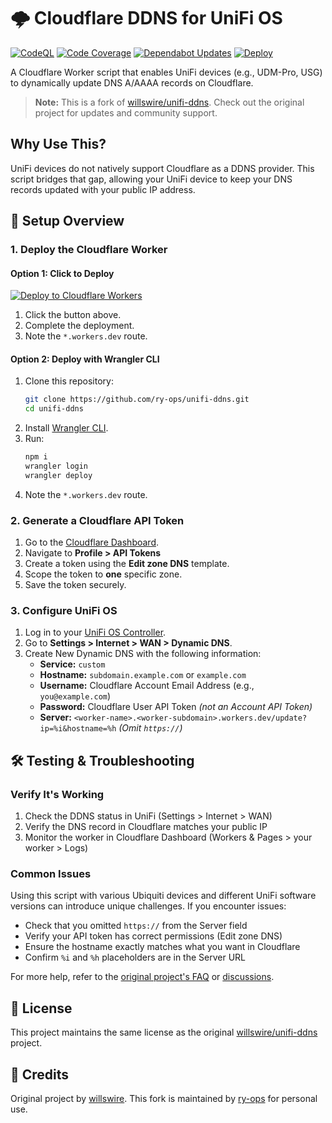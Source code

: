 # 🌩️ Cloudflare DDNS for UniFi OS

[![CodeQL](https://github.com/willswire/unifi-ddns/actions/workflows/github-code-scanning/codeql/badge.svg)](https://github.com/willswire/unifi-ddns/actions/workflows/github-code-scanning/codeql)
[![Code Coverage](https://github.com/willswire/unifi-ddns/actions/workflows/coverage.yml/badge.svg)](https://github.com/willswire/unifi-ddns/actions/workflows/coverage.yml)
[![Dependabot Updates](https://github.com/willswire/unifi-ddns/actions/workflows/dependabot/dependabot-updates/badge.svg)](https://github.com/willswire/unifi-ddns/actions/workflows/dependabot/dependabot-updates)
[![Deploy](https://github.com/willswire/unifi-ddns/actions/workflows/deploy.yml/badge.svg)](https://github.com/willswire/unifi-ddns/actions/workflows/deploy.yml)

A Cloudflare Worker script that enables UniFi devices (e.g., UDM-Pro, USG) to dynamically update DNS A/AAAA records on Cloudflare.

> **Note:** This is a fork of [willswire/unifi-ddns](https://github.com/willswire/unifi-ddns). Check out the original project for updates and community support.

## Why Use This?

UniFi devices do not natively support Cloudflare as a DDNS provider. This script bridges that gap, allowing your UniFi device to keep your DNS records updated with your public IP address.

## 🚀 **Setup Overview**

### 1. **Deploy the Cloudflare Worker**

#### **Option 1: Click to Deploy**

[![Deploy to Cloudflare Workers](https://deploy.workers.cloudflare.com/button)](https://deploy.workers.cloudflare.com/?url=https://github.com/ry-ops/unifi-ddns)

1. Click the button above.
2. Complete the deployment.
3. Note the `*.workers.dev` route.

#### **Option 2: Deploy with Wrangler CLI**

1. Clone this repository:
   ```sh
   git clone https://github.com/ry-ops/unifi-ddns.git
   cd unifi-ddns
   ```
2. Install [Wrangler CLI](https://developers.cloudflare.com/workers/wrangler/install-and-update/).
3. Run:
   ```sh
   npm i
   wrangler login
   wrangler deploy
   ```
4. Note the `*.workers.dev` route.

### 2. **Generate a Cloudflare API Token**

1. Go to the [Cloudflare Dashboard](https://dash.cloudflare.com/).
2. Navigate to **Profile > API Tokens**
3. Create a token using the **Edit zone DNS** template.
4. Scope the token to **one** specific zone.
5. Save the token securely.

### 3. **Configure UniFi OS**

1. Log in to your [UniFi OS Controller](https://unifi.ui.com/).
2. Go to **Settings > Internet > WAN > Dynamic DNS**.
3. Create New Dynamic DNS with the following information:
   - **Service:** `custom`
   - **Hostname:** `subdomain.example.com` or `example.com`
   - **Username:** Cloudflare Account Email Address (e.g., `you@example.com`)
   - **Password:** Cloudflare User API Token *(not an Account API Token)*
   - **Server:** `<worker-name>.<worker-subdomain>.workers.dev/update?ip=%i&hostname=%h`
     *(Omit `https://`)*

## 🛠️ **Testing & Troubleshooting**

### Verify It's Working

1. Check the DDNS status in UniFi (Settings > Internet > WAN)
2. Verify the DNS record in Cloudflare matches your public IP
3. Monitor the worker in Cloudflare Dashboard (Workers & Pages > your worker > Logs)

### Common Issues

Using this script with various Ubiquiti devices and different UniFi software versions can introduce unique challenges. If you encounter issues:

- Check that you omitted `https://` from the Server field
- Verify your API token has correct permissions (Edit zone DNS)
- Ensure the hostname exactly matches what you want in Cloudflare
- Confirm `%i` and `%h` placeholders are in the Server URL

For more help, refer to the [original project's FAQ](https://github.com/willswire/unifi-ddns/blob/main/docs/faq.md) or [discussions](https://github.com/willswire/unifi-ddns/discussions).

## 📝 **License**

This project maintains the same license as the original [willswire/unifi-ddns](https://github.com/willswire/unifi-ddns) project.

## 🙏 **Credits**

Original project by [willswire](https://github.com/willswire). This fork is maintained by [ry-ops](https://github.com/ry-ops) for personal use.
